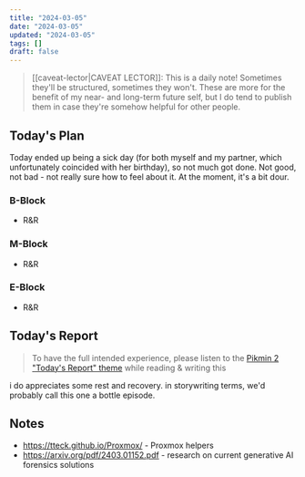 ```yaml
---
title: "2024-03-05"
date: "2024-03-05"
updated: "2024-03-05"
tags: []
draft: false
---
```


> [[caveat-lector|CAVEAT LECTOR]]: This is a daily note! Sometimes they'll be structured, sometimes they won't. These are more for the benefit of my near- and long-term future self, but I do tend to publish them in case they're somehow helpful for other people.

## Today's Plan

Today ended up being a sick day (for both myself and my partner, which unfortunately coincided with her birthday), so not much got done. Not good, not bad - not really sure how to feel about it. At the moment, it's a bit dour.

### B-Block

- R&R

### M-Block

- R&R

### E-Block

- R&R

## Today's Report

> To have the full intended experience, please listen to the [Pikmin 2 "Today's Report" theme](https://www.youtube.com/watch?v=l1fCmKZnq3U&list=PLwyW5mbdZMGN8mGTqvDhsBs37SW4TkHcw&index=85) while reading & writing this

i do appreciates some rest and recovery. in storywriting terms, we'd probably call this one a bottle episode.

## Notes

- https://tteck.github.io/Proxmox/ - Proxmox helpers
- https://arxiv.org/pdf/2403.01152.pdf - research on current generative AI forensics solutions